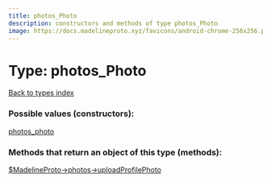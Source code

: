 ```yaml
---
title: photos_Photo
description: constructors and methods of type photos_Photo
image: https://docs.madelineproto.xyz/favicons/android-chrome-256x256.png
---
```

# Type: photos\_Photo  
[Back to types index](index.md)



### Possible values (constructors):

[photos\_photo](../constructors/photos_photo.md)  



### Methods that return an object of this type (methods):

[$MadelineProto->photos->uploadProfilePhoto](../methods/photos_uploadProfilePhoto.md)  



